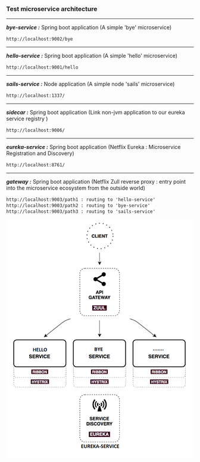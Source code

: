 ### Test microservice architecture
---

***bye-service :***
Spring boot application (A simple 'bye' microservice)
```shell
http://localhost:9002/bye
```
---
***hello-service :***
Spring boot application (A simple 'hello' microservice)
```shell
http://localhost:9001/hello
```
---
***sails-service :***
Node application (A simple node 'sails' microservice)
```shell
http://localhost:1337/
```
---
***sidecar :***
Spring boot application (Link non-jvm application to our eureka service registry )
```shell
http://localhost:9006/
```
---
***eureka-service :***
Spring boot application (Netflix Eureka : Microservice Registration and Discovery)
```shell
http://localhost:8761/
```
---
***gateway :***
Spring boot application (Netflix Zull reverse proxy : entry point into the microservice ecosystem from the outside world)
```shell
http://localhost:9003/path1 : routing to 'hello-service'
http://localhost:9003/path2 : routing to 'bye-service'
http://localhost:9003/path3 : routing to 'sails-service'
```

![Img1](https://raw.githubusercontent.com/nbouherrou/microservice-architecture/master/images/img.png)

